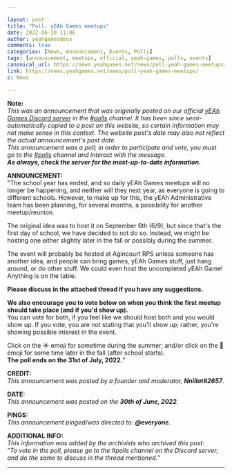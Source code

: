 ```yaml
---

layout: post
title: "Poll: yEAh Games meetups"
date: 2022-06-30 11:06
author: yeahgamesdevs
comments: true
categories: [News, Announcement, Events, Polls]
tags: [announcement, meetups, official, yeah-games, polls, events]
canonical_url: https://news.yeahgames.net/news/poll-yeah-games-meetups/
link: https://news.yeahgames.net/news/poll-yeah-games-meetups/
c: News

---
```


<!-- wp:paragraph -->

<p><strong>Note:</strong><br><em>This was an announcement that was originally posted on our official <a href="https://yeaharchives.wordpress.com/discord-about/">yEAh Games Discord server</a> in the <a href="https://discord.com/channels/887052880782176266/893859324466704424">#polls</a> channel.</em> <em>It has been since semi-automatically copied to a post on this website, so certain information may not make sense in this context.</em> <em>The website post's date may also not reflect the actual announcement's post date.</em><br><em>This announcement was a poll; in order to participate and vote, you must go to the <a href="https://discord.com/channels/887052880782176266/893859324466704424">#polls</a> channel and interact with the message.</em><br><em><strong>As always, check the server for the most-up-to-date information.</strong></em></p>
<!-- /wp:paragraph -->

<!-- wp:paragraph -->

<p><strong>ANNOUNCEMENT:</strong><br>"The school year has ended, and so daily yEAh Games meetups will no longer be happening, and neither will they next year, as everyone is going to different schools. However, to make up for this, the yEAh Administrative team has been planning, for several months, a possibility for another meetup/reunion.</p>
<!-- /wp:paragraph -->

<!-- wp:paragraph -->

<p>The original idea was to host it on September 6th (6/9), but since that's the first day of school, we have decided to not do so. Instead, we might be hosting one either slightly later in the fall or possibly during the summer.</p>
<!-- /wp:paragraph -->

<!-- wp:paragraph -->

<p>The event will probably be hosted at Agincourt RPS unless someone has another idea, and people can bring games, yEAh Games stuff, just hang around, or do other stuff. We could even host the uncompleted yEAh Game! Anything is on the table.</p>
<!-- /wp:paragraph -->

<!-- wp:paragraph -->

<p><strong>Please discuss in the attached thread if you have any suggestions.</strong></p>
<!-- /wp:paragraph -->

<!-- wp:paragraph -->

<p><strong>We also encourage you to vote below on when you think the first meetup should take place (and if you'd show up).</strong><br>You can vote for both, if you feel like we should host both and you would show up. If you vote, you are not stating that you'll show up; rather, you're showing possible interest in the event.</p>
<!-- /wp:paragraph -->

<!-- wp:paragraph -->

<p>Click on the ☀️ emoji for sometime during the summer; and/or click on the 🍂 emoji for some time later in the fall (after school starts).<br><strong>The poll ends on the 31st of July, 2022.</strong>"</p>
<!-- /wp:paragraph -->

<!-- wp:paragraph -->

<p><strong>CREDIT:</strong><br><em>This announcement was posted by a founder and moderator, <strong>Nnillat#2657</strong></em>.</p>
<!-- /wp:paragraph -->

<!-- wp:paragraph -->

<p><strong>DATE:</strong><br><em>This announcement was posted on the <strong>30th of June, 2022</strong>.</em></p>
<!-- /wp:paragraph -->

<!-- wp:paragraph -->

<p><strong>PINGS:</strong><br><em>This announcement pinged/was directed to: <strong>@everyone</strong></em>.</p>
<!-- /wp:paragraph -->

<!-- wp:paragraph -->

<p><strong>ADDITIONAL INFO:</strong><br><em>This information was added by the archivists who archived this post</em>:<br>"<em>To vote in the poll, please go to the #polls channel on the Discord server; and do the same to discuss in the thread mentioned.</em>"</p>
<!-- /wp:paragraph -->

<!-- wp:separator -->

<hr class="wp-block-separator has-alpha-channel-opacity" />
<!-- /wp:separator -->
